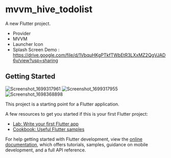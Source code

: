 # mvvm_hive_todolist

A new Flutter project.
- Provider
- MVVM
- Launcher Icon
- Splash Screen
Demo :
https://drive.google.com/file/d/1VbquHKgPTkfTWbEtR3LXxMZ2QgVJAD6v/view?usp=sharing
## Getting Started

![Screenshot_1699317961](https://github.com/eman55555/Provider-Todo-List/assets/45310369/af47a405-d9f3-4205-8334-1d6f54759e0a)
![Screenshot_1699317955](https://github.com/eman55555/Provider-Todo-List/assets/45310369/2338ede2-fb2e-4ef8-83e2-044c0a4408f7)
![Screenshot_1698368898](https://github.com/eman55555/Provider-Todo-List/assets/45310369/9699f2a4-7b5e-4942-a2b4-2e0a950f2b12)


This project is a starting point for a Flutter application.


A few resources to get you started if this is your first Flutter project:

- [Lab: Write your first Flutter app](https://docs.flutter.dev/get-started/codelab)
- [Cookbook: Useful Flutter samples](https://docs.flutter.dev/cookbook)

For help getting started with Flutter development, view the
[online documentation](https://docs.flutter.dev/), which offers tutorials,
samples, guidance on mobile development, and a full API reference.
